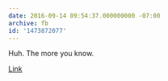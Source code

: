 ```yaml
---
date: 2016-09-14 09:54:37.000000000 -07:00
archive: fb
id: '1473872077'
---
```


Huh. The more you know.

[Link](http://www.businessinsider.com/the-worlds-largest-stockpile-of-nuclear-weapons-is-defended-by-dolphins-2015-3)
